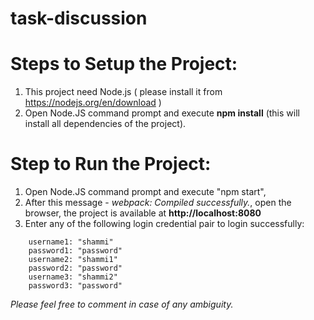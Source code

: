 # task-discussion

# Steps to Setup the Project:

1. This project need Node.js ( please install it from https://nodejs.org/en/download )
2. Open Node.JS command prompt and execute **npm install** (this will install all dependencies of the project).

# Step to Run the Project:

1.    Open Node.JS command prompt and execute "npm start",
2.    After this message - *webpack: Compiled successfully.*, open the browser, the project is available at **http://localhost:8080**
3.    Enter any of the following login credential pair to login successfully:
```
    username1: "shammi"
    password1: "password"
    username2: "shammi1"
    password2: "password"
    username3: "shammi2"
    password3: "password"
```
*Please feel free to comment in case of any ambiguity.*
